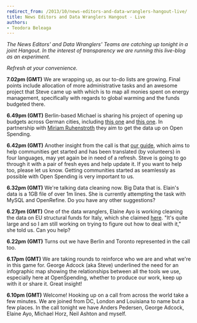 ```yaml
---
redirect_from: /2013/10/news-editors-and-data-wranglers-hangout-live/
title: News Editors and Data Wranglers Hangout - Live
authors:
- Teodora Beleaga
---
```

<em>The News Editors' and Data Wranglers' Teams are catching up tonight in a joint Hangout. In the interest of transparency we are running this live-blog as an experiment. </em>

<em>Refresh at your convenience.</em>

<strong>7.02pm (GMT)</strong> We are wrapping up, as our to-do lists are growing. Final points include allocation of more administrative tasks and an awesome project that Steve came up with which is to map all monies spent on energy management, specifically with regards to global warming and the funds budgeted there.

<strong>6.49pm (GMT)</strong> Berlin-based Michael is sharing his project of opening up budgets across German cities, including <a href="http://www.opendata-hro.de/">this one</a> and <a href=" http://opendata.devtal.de/tree.php">this one</a>. In partnership with <a tabindex="0" href="https://plus.google.com/u/0/101270320595909457186" target="_top">Miriam Ruhenstroth</a> they aim to get the data up on Open Spending.

<strong>6.42pm (GMT)</strong> Another insight from the call is that <a href="https://docs.google.com/a/okfn.org/document/d/1-RhyBc7rFgBW78160BA0mxD6cpVZ-PtfM8QL_WEoPqY/edit#heading=h.79vyyu8n203g">our guide</a>, which aims to help communities get started and has been translated (by volunteers) in four languages, may yet again be in need of a refresh. Steve is going to go through it with a pair of fresh eyes and help update it. If you want to help too, please let us know. Getting communities started as seamlessly as possible with Open Spending is very important to us.

<strong>6.32pm (GMT)</strong> We're talking data cleaning now. Big Data that is. Elain's data is a 1GB file of over 1m lines. She is currently attempting the task with MySQL and OpenRefine. Do you have any other suggestions?

<strong>6.27pm (GMT)</strong> One of the data wranglers, Elaine Ayo is working cleaning the data on EU structural funds for Italy, which she claimed <a href="http://progress.openspending.org/">here</a>. "It's quite large and so I am still working on trying to figure out how to deal with it," she told us. Can you help?

<strong>6.22pm (GMT)</strong> Turns out we have Berlin and Toronto represented in the call too.

<strong>6.17pm (GMT)</strong> We are taking rounds to reinforce who we are and what we're in this game for. George Adcock (aka Steve) underlined the need for an infographic map showing the relationships between all the tools we use, especially here at OpenSpending, whether to produce our work, keep up with it or share it. Great insight!

<strong>6.10pm (GMT)</strong> Welcome! Hooking up on a call from across the world take a few minutes. We are joined from DC, London and Louisiana to name but a few places. In the call tonight we have Anders Pedersen, George Adcock, Elaine Ayo, Michael Horz, Neil Ashton and myself.

